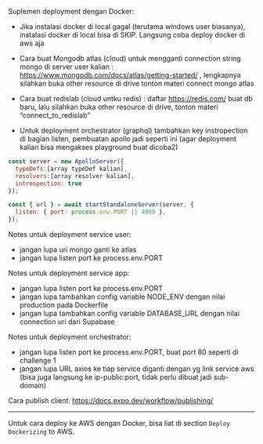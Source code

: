 Suplemen deployment dengan Docker:

-   Jika instalasi docker di local gagal (terutama windows user biasanya), instalasi docker di local bisa di SKIP. Langsung coba deploy docker di aws aja

-   Cara buat Mongodb atlas (cloud) untuk mengganti connection string mongo di server user kalian : https://www.mongodb.com/docs/atlas/getting-started/ , lengkapnya silahkan buka other resource di drive tonton materi connect mongo atlas

-   Cara buat redislab (cloud untku redis) : daftar https://redis.com/ buat db baru, lalu silahkan buka other resource di drive, tonton materi “connect_to_redislab”

-   Untuk deployment orchestrator (graphql) tambahkan key instropection di bagian listen, pembuatan apollo jadi seperti ini (agar deployment kalian bisa mengakses playground buat dicoba2)

```js
const server = new ApolloServer({
  typeDefs:[array typeDef kalian],
  resolvers:[array resolver kalian],
  introspection: true
});

const { url } = await startStandaloneServer(server, {
  listen: { port: process.env.PORT || 4000 },
});
```

Notes untuk deployment service user:

-   jangan lupa uri mongo ganti ke atlas
-   jangan lupa listen port ke process.env.PORT

Notes untuk deployment service app:

-   jangan lupa listen port ke process.env.PORT
-   jangan lupa tambahkan config variable NODE_ENV dengan nilai production pada Dockerfile
-   jangan lupa tambahkan config variable DATABASE_URL dengan nilai connection uri dari Supabase

Notes untuk deployment orchestrator:

-   jangan lupa listen port ke process.env.PORT, buat port 80 seperti di challenge 1
-   jangan lupa URL axios ke tiap service diganti dengan yg link service aws (bisa juga langsung ke ip-public:port, tidak perlu dibuat jadi sub-domain)

Cara publish client:
https://docs.expo.dev/workflow/publishing/

---

Untuk cara deploy ke AWS dengan Docker, bisa liat di section `Deploy Dockerizing` to AWS.
